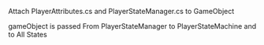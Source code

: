 Attach PlayerAttributes.cs and PlayerStateManager.cs to GameObject

gameObject is passed From PlayerStateManager to PlayerStateMachine and to All States
	